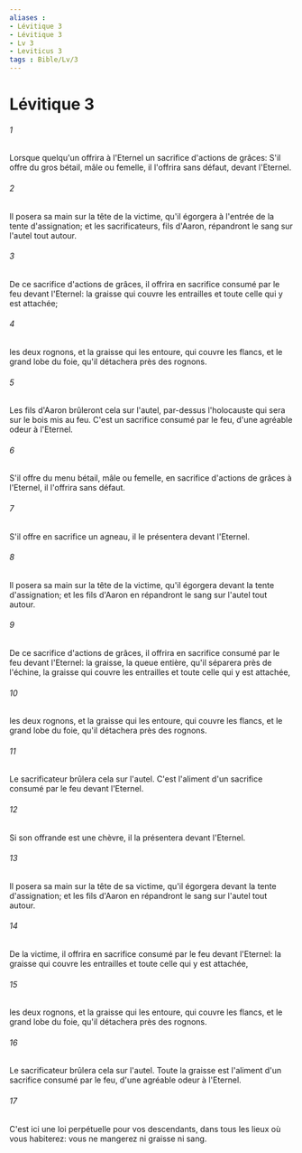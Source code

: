 ```yaml
---
aliases : 
- Lévitique 3
- Lévitique 3
- Lv 3
- Leviticus 3
tags : Bible/Lv/3
---
```


# Lévitique 3

###### 1
Lorsque quelqu'un offrira à l'Eternel un sacrifice d'actions de grâces: S'il offre du gros bétail, mâle ou femelle, il l'offrira sans défaut, devant l'Eternel.
###### 2
Il posera sa main sur la tête de la victime, qu'il égorgera à l'entrée de la tente d'assignation; et les sacrificateurs, fils d'Aaron, répandront le sang sur l'autel tout autour.
###### 3
De ce sacrifice d'actions de grâces, il offrira en sacrifice consumé par le feu devant l'Eternel: la graisse qui couvre les entrailles et toute celle qui y est attachée;
###### 4
les deux rognons, et la graisse qui les entoure, qui couvre les flancs, et le grand lobe du foie, qu'il détachera près des rognons.
###### 5
Les fils d'Aaron brûleront cela sur l'autel, par-dessus l'holocauste qui sera sur le bois mis au feu. C'est un sacrifice consumé par le feu, d'une agréable odeur à l'Eternel.
###### 6
S'il offre du menu bétail, mâle ou femelle, en sacrifice d'actions de grâces à l'Eternel, il l'offrira sans défaut.
###### 7
S'il offre en sacrifice un agneau, il le présentera devant l'Eternel.
###### 8
Il posera sa main sur la tête de la victime, qu'il égorgera devant la tente d'assignation; et les fils d'Aaron en répandront le sang sur l'autel tout autour.
###### 9
De ce sacrifice d'actions de grâces, il offrira en sacrifice consumé par le feu devant l'Eternel: la graisse, la queue entière, qu'il séparera près de l'échine, la graisse qui couvre les entrailles et toute celle qui y est attachée,
###### 10
les deux rognons, et la graisse qui les entoure, qui couvre les flancs, et le grand lobe du foie, qu'il détachera près des rognons.
###### 11
Le sacrificateur brûlera cela sur l'autel. C'est l'aliment d'un sacrifice consumé par le feu devant l'Eternel.
###### 12
Si son offrande est une chèvre, il la présentera devant l'Eternel.
###### 13
Il posera sa main sur la tête de sa victime, qu'il égorgera devant la tente d'assignation; et les fils d'Aaron en répandront le sang sur l'autel tout autour.
###### 14
De la victime, il offrira en sacrifice consumé par le feu devant l'Eternel: la graisse qui couvre les entrailles et toute celle qui y est attachée,
###### 15
les deux rognons, et la graisse qui les entoure, qui couvre les flancs, et le grand lobe du foie, qu'il détachera près des rognons.
###### 16
Le sacrificateur brûlera cela sur l'autel. Toute la graisse est l'aliment d'un sacrifice consumé par le feu, d'une agréable odeur à l'Eternel.
###### 17
C'est ici une loi perpétuelle pour vos descendants, dans tous les lieux où vous habiterez: vous ne mangerez ni graisse ni sang.
